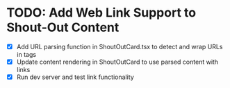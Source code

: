 # TODO: Add Web Link Support to Shout-Out Content

- [x] Add URL parsing function in ShoutOutCard.tsx to detect and wrap URLs in <a> tags
- [x] Update content rendering in ShoutOutCard to use parsed content with links
- [x] Run dev server and test link functionality

